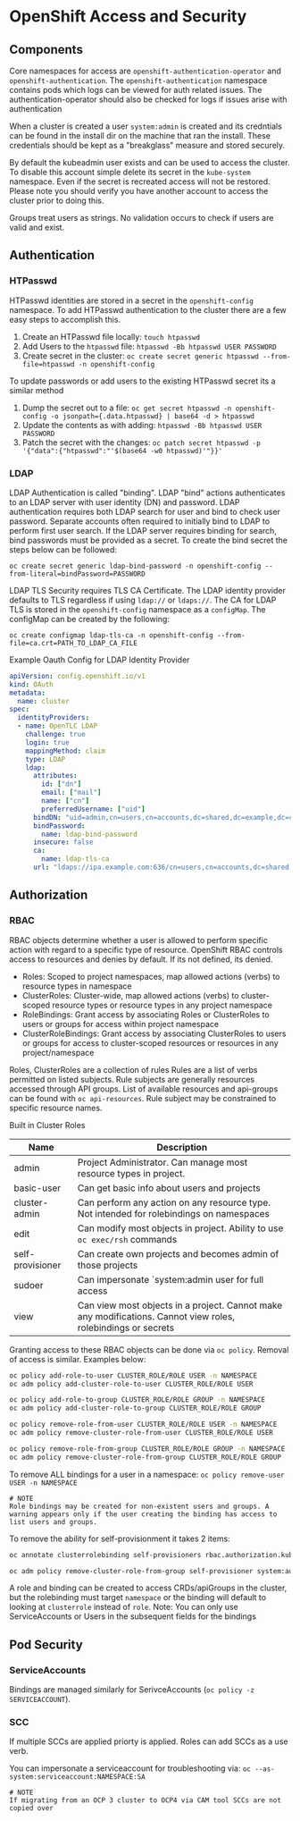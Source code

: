 # OpenShift Access and Security

## Components

Core namespaces for access are `openshift-authentication-operator` and `openshift-authentication`. The `openshift-authentication` namespace contains pods which logs can be viewed for auth related issues. The authentication-operator should also be checked for logs if issues arise with authentication

When a cluster is created a user `system:admin` is created and its credntials can be found in the install dir on the machine that ran the install. These credentials should be kept as a "breakglass" measure and stored securely.

By default the kubeadmin user exists and can be used to access the cluster. To disable this account simple delete its secret in the `kube-system` namespace. Even if the secret is recreated access will not be restored. Please note you should verify you have another account to access the cluster prior to doing this.

Groups treat users as strings. No validation occurs to check if users are valid and exist.

## Authentication

### HTPasswd

HTPasswd identities are stored in a secret in the `openshift-config` namespace. To add HTPasswd authentication to the cluster there are a few easy steps to accomplish this. 

1. Create an HTPasswd file locally: `touch htpasswd`
2. Add Users to the `htpasswd` file: `htpasswd -Bb htpasswd USER PASSWORD`
3. Create secret in the cluster: `oc create secret generic htpasswd --from-file=htpasswd -n openshift-config`

To update passwords or add users to the existing HTPasswd secret its a similar method

1. Dump the secret out to a file: `oc get secret htpasswd -n openshift-config -o jsonpath={.data.htpasswd} | base64 -d > htpasswd`
2. Update the contents as with adding: `htpasswd -Bb htpasswd USER PASSWORD`
3. Patch the secret with the changes: `oc patch secret htpasswd -p '{"data":{"htpasswd":"'$(base64 -w0 htpasswd)'"}}'`

### LDAP

LDAP Authentication is called "binding". LDAP "bind" actions authenticates to an LDAP server with user identity (DN) and password. LDAP authentication requires both LDAP search for user and bind to check user password. Separate accounts often required to initially bind to LDAP to perform first user search. If the LDAP server requires binding for search, bind passwords must be provided as a secret. To create the bind secret the steps below can be followed:

```
oc create secret generic ldap-bind-password -n openshift-config --from-literal=bindPassword=PASSWORD
```

LDAP TLS Security requires TLS CA Certificate. The LDAP identity provider defaults to TLS regardless if using `ldap://` or `ldaps://`. The CA for LDAP TLS is stored in the `openshift-config` namespace as a `configMap`. The configMap can be created by the following:

```
oc create configmap ldap-tls-ca -n openshift-config --from-file=ca.crt=PATH_TO_LDAP_CA_FILE
```

Example Oauth Config for LDAP Identity Provider

```yaml
apiVersion: config.openshift.io/v1
kind: OAuth
metadata:
  name: cluster
spec:
  identityProviders:
  - name: OpenTLC LDAP
    challenge: true
    login: true
    mappingMethod: claim
    type: LDAP
    ldap:
      attributes:
        id: ["dn"]
        email: ["mail"]
        name: ["cn"]
        preferredUsername: ["uid"]
      bindDN: "uid=admin,cn=users,cn=accounts,dc=shared,dc=example,dc=com"
      bindPassword:
        name: ldap-bind-password
      insecure: false
      ca:
        name: ldap-tls-ca
      url: "ldaps://ipa.example.com:636/cn=users,cn=accounts,dc=shared,dc=example,dc=com?uid?sub?(memberOf=cn=ocp-users,cn=groups,cn=accounts,dc=shared,dc=example,dc=com)"
```

## Authorization

### RBAC

RBAC objects determine whether a user is allowed to perform specific action with regard to a specific type of resource. OpenShift RBAC controls access to resources and denies by default. If its not defined, its denied.

* Roles: Scoped to project namespaces, map allowed actions (verbs) to resource types in namespace
* ClusterRoles: Cluster-wide, map allowed actions (verbs) to cluster-scoped resource types or resource types in any project namespace
* RoleBindings: Grant access by associating Roles or ClusterRoles to users or groups for access within project namespace
* ClusterRoleBindings: Grant access by associating ClusterRoles to users or groups for access to cluster-scoped resources or resources in any project/namespace

Roles, ClusterRoles are a collection of rules
Rules are a list of verbs permitted on listed subjects. Rule subjects are generally resources accessed through API groups. List of available resources and api-groups can be found with `oc api-resources`. Rule subject may be constrained to specific resource names.

Built in Cluster Roles

| Name             | Description                                                                                                   |
| ---              | ---                                                                                                           |
| admin            | Project Administrator. Can manage most resource types in project.                                             |
| basic-user       | Can get basic info about users and projects                                                                   |
| cluster-admin    | Can perform any action on any resource type. Not intended for rolebindings on namespaces                      |
| edit             | Can modify most objects in project. Ability to use `oc exec/rsh` commands                                     |
| self-provisioner | Can create own projects and becomes admin of those projects                                                   |
| sudoer           | Can impersonate `system:admin user for full access                                                            |
| view             | Can view most objects in a project. Cannot make any modifications. Cannot view roles, rolebindings or secrets |

Granting access to these RBAC objects can be done via `oc policy`. Removal of access is similar. Examples below:

```bash
oc policy add-role-to-user CLUSTER_ROLE/ROLE USER -n NAMESPACE
oc adm policy add-cluster-role-to-user CLUSTER_ROLE/ROLE USER

oc policy add-role-to-group CLUSTER_ROLE/ROLE GROUP -n NAMESPACE
oc adm policy add-cluster-role-to-group CLUSTER_ROLE/ROLE GROUP

oc policy remove-role-from-user CLUSTER_ROLE/ROLE USER -n NAMESPACE
oc adm policy remove-cluster-role-from-user CLUSTER_ROLE/ROLE USER

oc policy remove-role-from-group CLUSTER_ROLE/ROLE GROUP -n NAMESPACE
oc adm policy remove-cluster-role-from-group CLUSTER_ROLE/ROLE GROUP
```

To remove ALL bindings for a user in a namespace: `oc policy remove-user USER -n NAMESPACE`

    # NOTE
    Role bindings may be created for non-existent users and groups. A warning appears only if the user creating the binding has access to list users and groups.
    
To remove the ability for self-provisionment it takes 2 items:

```bash
oc annotate clusterrolebinding self-provisioners rbac.authorization.kubernetes.io/autoupdate=false --overwrite

oc adm policy remove-cluster-role-from-group self-provisioner system:authenticated:oauth
```

A role and binding can be created to access CRDs/apiGroups in the cluster, but the rolebinding must target `namespace` or the binding will default to looking at `clusterrole` instead of `role`. Note: You can only use ServiceAccounts or Users in the subsequent fields for the bindings

## Pod Security

### ServiceAccounts

Bindings are managed similarly for SerivceAccounts (`oc policy -z SERVICEACCOUNT`).

### SCC

If multiple SCCs are applied priorty is applied. Roles can add SCCs as a use verb.

You can impersonate a serviceaccount for troubleshooting via: `oc --as-system:serviceaccount:NAMESPACE:SA`

    # NOTE
    If migrating from an OCP 3 cluster to OCP4 via CAM tool SCCs are not copied over
